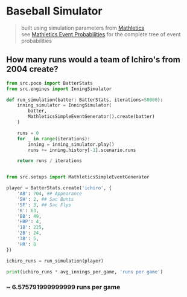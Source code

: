 # Baseball Simulator

> built using simulation parameters from [Mathletics](https://www.amazon.com/Mathletics-Gamblers-Enthusiasts-Mathematics-Basketball/dp/0691154589/ref=sr_1_1?crid=Y0XZXKV75A5Y&keywords=matheletics&qid=1691059094&sprefix=mathletics%2Caps%2C125&sr=8-1) <br />
> see [Mathletics Event Probabilities](https://github.com/dpasse/baseball_simulator/blob/main/src/setups/mathletics.py) for the complete tree of event probabilities

## How many runs would a team of Ichiro's from 2004 create?

```python
from src.poco import BatterStats
from src.engines import InningSimulator

def run_simulation(batter: BatterStats, iterations=50000):
    inning_simulator = InningSimulator(
        batter,
        MathleticsSimpleEventGenerator().create(batter)
    )

    runs = 0
    for _ in range(iterations):
        inning = inning_simulator.play()
        runs += inning.history[-1].scenario.runs

    return runs / iterations

```

```python

from src.setups import MathleticsSimpleEventGenerator

player = BatterStats.create('ichiro', {
    'AB': 704, ## Appearance
    'SH': 2, ## Sac Bunts
    'SF': 3, ## Sac Flys
    'K': 63,
    'BB': 49,
    'HBP': 4,
    '1B': 225,
    '2B': 24,
    '3B': 5,
    'HR': 8
})

ichiro_runs = run_simulation(player)

print(ichiro_runs * avg_innings_per_game, 'runs per game')
```

### ~ 6.575791999999999 runs per game
